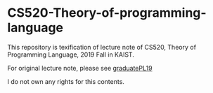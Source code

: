 # CS520-Theory-of-programming-language
This repository is texification of lecture note of CS520, Theory of Programming Language, 2019 Fall in KAIST.

For original lecture note, please see [graduatePL19](github.com/hongseok-yang/graduatePL19)

I do not own any rights for this contents.
